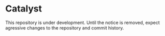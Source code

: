 # Catalyst

This repository is under development. Until the notice is removed,
expect agressive changes to the repository and commit history.
